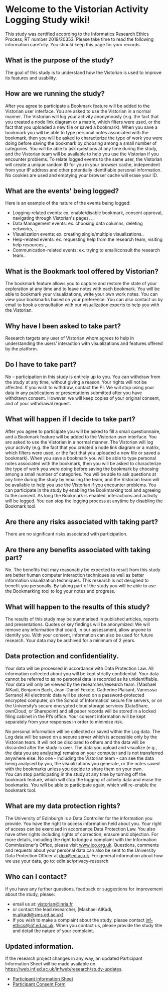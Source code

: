 
# Welcome to the **Vistorian Activity Logging Study** wiki!

This study was certified according to the Informatics Research Ethics Process, RT number 2019/20353. Please take time to read the following information carefully. You should keep this page for your records. 

## What is the purpose of the study?
The goal of this study is to understand how the Vistorian is used to improve its features and usability. 

## How are we running the study?
After you agree to participate a Bookmark feature will be added to the Vistorian user interface. You are asked to use the Vistorian in a normal manner. The Vistorian will log your activity anonymously (e.g. the fact that you created a node link diagram or a matrix, which filters were used, or the fact that you uploaded a new file or saved a bookmark). When you save a bookmark you will be able to type personal notes associated with the bookmark, then you will be asked to characterize the type of work you were doing before saving the bookmark by choosing among a small number of categories.  You will be able to ask questions at any time during the study, and the Vistorian team will be available to help you use the Vistorian if you encounter problems.
To relate logged events to the same user, the Vistorian will create a unique random ID for you in your browser cache, independent from your IP address and other potentially identifiable personal information. No cookies are used and emptying your browser cache will erase your ID. 


## What are the events' being logged?
Here is an example of the nature of the events being logged:
* Logging-related events: ex. enable/disable bookmark, consent approval, navigating through Vistorian's pages, .. 
* Data Management events: ex. choosing data columns, deleting networks, ..
* Visualization events: ex. creating single/multiple visualizations.. 
* Help-related events: ex. requesting help from the research team, visiting help resources ,.. 
* Communication-related events: ex. trying to email/consult the research team..


## What is the Bookmark tool offered by Vistorian? 
The bookmark feature allows you to capture and restore the state of your exploration at any time and to leave notes with each bookmark. You will be able to bookmark your visualizations, write your own work notes. You can view your bookmarks based on your preference.
You can also contact us by email to book a consultation with our visualization experts to help you with the Vistorian.

## Why have I been asked to take part?
Research targets any user of Vistorian whom agrees to help in understanding the users’ interaction with visualizations and features offered by the platform.

## Do I have to take part?
No – participation in this study is entirely up to you. You can withdraw from the study at any time, without giving a reason. Your rights will not be affected. If you wish to withdraw, contact the PI. We will stop using your data in any publications or presentations submitted after you have withdrawn consent. However, we will keep copies of your original consent, and of your withdrawal request.

## What will happen if I decide to take part? 
After you agree to participate you will be asked to fill a small questionnaire, and a Bookmark feature will be added to the Vistorian user interface. You are asked to use the Vistorian in a normal manner. The Vistorian will log your activity (e.g. the fact that you created a node link diagram or a matrix, which filters were used, or the fact that you uploaded a new file or saved a bookmark). When you save a bookmark you will be able to type personal notes associated with the bookmark, then you will be asked to characterize the type of work you were doing before saving the bookmark by choosing among a small number of categories.  You will be able to ask questions at any time during the study by emailing the team, and the Vistorian team will be available to help you use the Vistorian if you encounter problems.
You can participate in the study by enabling the Bookmarking tool and agreeing to the consent. As long the Bookmark is enabled, interactions and activity will be logged. You can stop the logging process at anytime by disabling the Bookmark tool.

## Are there any risks associated with taking part?
There are no significant risks associated with participation. 

## Are there any benefits associated with taking part?
No. The benefits that may reasonably be expected to result from this study are better human computer interaction techniques as well as better information visualization techniques. This research is not designed to benefit you personally. By taking part of the study you will be able to use the Bookmarking tool to log your notes and progress.

## What will happen to the results of this study? 
The results of this study may be summarised in published articles, reports and presentations. Quotes or key findings will be anonymized: We will remove any information that could, in our assessment, allow anyone to identify you. With your consent, information can also be used for future research. Your data may be archived for a minimum of 2 years. 

## Data protection and confidentiality.
Your data will be processed in accordance with Data Protection Law.  All information collected about you will be kept strictly confidential. Your data cannot be referred to as no personal data is recorded as its unidentifiable. Your data will only be viewed by the researcher/research team.  [Mashael AlKadi, Benjamin Bach, Jean-Daniel Fekete, Catherine Plaisant, Vanesssa Serrano] 
All electronic data will be stored on a password-protected encrypted computer, on the School of Informatics’ secure file servers, or on the University’s secure encrypted cloud storage services (DataShare, ownCloud, or Sharepoint) and all paper records will be stored in a locked filing cabinet in the PI’s office. Your consent information will be kept separately from your responses in order to minimise risk. 

No personal information will be collected or saved within the Log data. The Log data will be saved on a secure server which is accessible only by the Vistorian team. It will not be disclosed to others and the data will be discarded after the study is over. The data you upload and visualize (e.g., the data you are analyzing) remains on your computer and is not transferred anywhere else.  No one - including the Vistorian team - can see the data being analysed by you, the visualizations you generate, or the notes saved with the bookmarks unless you decide to share them on your own.   
You can stop participating in the study at any time by turning off the bookmark feature, which will stop the logging of activity data and erase the bookmarks. You will be able to participate again, which will re-enable the bookmark tool.

## What are my data protection rights?
The University of Edinburgh is a Data Controller for the information you provide. You have the right to access information held about you. Your right of access can be exercised in accordance Data Protection Law. You also have other rights including rights of correction, erasure and objection. For more details, including the right to lodge a complaint with the Information Commissioner’s Office, please visit www.ico.org.uk. Questions, comments and requests about your personal data can also be sent to the University Data Protection Officer at dpo@ed.ac.uk. 
For general information about how we use your data, go to: edin.ac/privacy-research

## Who can I contact?
If you have any further questions, feedback or suggestions for improvement about the study, please:
* email us at: [vistorian@inria.fr](vistorian@inria.fr) 
* or contact the lead researcher, [Mashael AlKadi, m.alkadi@sms.ed.ac.uk]. 
* If you wish to make a complaint about the study, please contact 
inf-ethics@inf.ed.ac.uk. When you contact us, please provide the study title and detail the nature of your complaint.

## Updated information.
If the research project changes in any way, an updated Participant Information Sheet will be made available on https://web.inf.ed.ac.uk/infweb/research/study-updates. 
*  [Participant Information Sheet](https://drive.google.com/file/d/1LC9UyQ_UoWUodObLCFrxVlbl92thmEtB/view?usp=sharing)
* [Participant Consent Form](https://drive.google.com/file/d/1G0V_QpwJ-cz7EA73dptGV-H-li0QAQYZ/view?usp=sharing)
